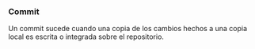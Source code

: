 ###  Commit

Un commit sucede cuando una copia de los cambios hechos a una copia local es escrita o integrada sobre el repositorio.